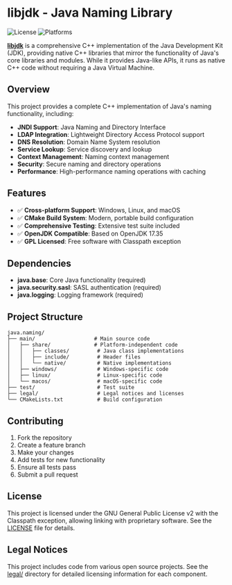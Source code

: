 # libjdk - Java Naming Library

![License](https://img.shields.io/badge/license-GPL%20v2%20with%20Classpath%20Exception-green.svg)
![Platforms](https://img.shields.io/badge/platforms-Windows%20|%20Linux%20|%20macOS-lightgrey.svg)

[**libjdk**](https://github.com/libjdk/libjdk) is a comprehensive C++ implementation of the Java Development Kit (JDK), providing native C++ libraries that mirror the functionality of Java's core libraries and modules. While it provides Java-like APIs, it runs as native C++ code without requiring a Java Virtual Machine.

## Overview

This project provides a complete C++ implementation of Java's naming functionality, including:

- **JNDI Support**: Java Naming and Directory Interface
- **LDAP Integration**: Lightweight Directory Access Protocol support
- **DNS Resolution**: Domain Name System resolution
- **Service Lookup**: Service discovery and lookup
- **Context Management**: Naming context management
- **Security**: Secure naming and directory operations
- **Performance**: High-performance naming operations with caching

## Features

- ✅ **Cross-platform Support**: Windows, Linux, and macOS
- ✅ **CMake Build System**: Modern, portable build configuration
- ✅ **Comprehensive Testing**: Extensive test suite included
- ✅ **OpenJDK Compatible**: Based on OpenJDK 17.35
- ✅ **GPL Licensed**: Free software with Classpath exception

## Dependencies

- **java.base**: Core Java functionality (required)
- **java.security.sasl**: SASL authentication (required)
- **java.logging**: Logging framework (required)

## Project Structure

```
java.naming/
├── main/                   # Main source code
│   ├── share/              # Platform-independent code
│   │   ├── classes/         # Java class implementations
│   │   ├── include/         # Header files
│   │   └── native/          # Native implementations
│   ├── windows/             # Windows-specific code
│   ├── linux/               # Linux-specific code
│   └── macos/               # macOS-specific code
├── test/                    # Test suite
├── legal/                   # Legal notices and licenses
└── CMakeLists.txt           # Build configuration
```

## Contributing

1. Fork the repository
2. Create a feature branch
3. Make your changes
4. Add tests for new functionality
5. Ensure all tests pass
6. Submit a pull request

## License

This project is licensed under the GNU General Public License v2 with the Classpath exception, allowing linking with proprietary software. See the [LICENSE](LICENSE) file for details.

## Legal Notices

This project includes code from various open source projects. See the [legal/](legal/) directory for detailed licensing information for each component.
